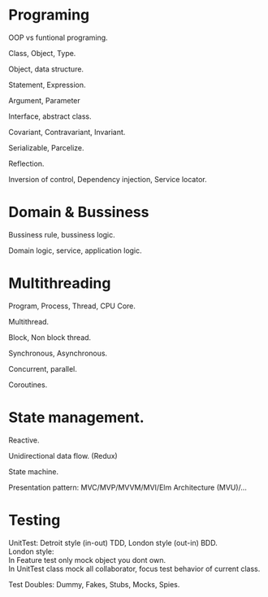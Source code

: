 
# Programing

OOP vs funtional programing.

Class, Object, Type.

Object, data structure.

Statement, Expression.

Argument, Parameter

Interface, abstract class.

Covariant, Contravariant, Invariant.

Serializable, Parcelize.

Reflection.

Inversion of control, Dependency injection, Service locator.

# Domain & Bussiness

Bussiness rule, bussiness logic.

Domain logic, service, application logic.

# Multithreading

Program, Process, Thread, CPU Core.

Multithread.

Block, Non block thread.

Synchronous, Asynchronous.

Concurrent, parallel.

Coroutines.

# State management.

Reactive.

Unidirectional data flow. (Redux)

State machine.

Presentation pattern: MVC/MVP/MVVM/MVI/Elm Architecture (MVU)/...

# Testing

UnitTest: Detroit style (in-out) TDD, London style (out-in) BDD.  
London style:  
In Feature test only mock object you dont own.  
In UnitTest class mock all collaborator, focus test behavior of current class.

Test Doubles: Dummy, Fakes, Stubs, Mocks, Spies.
